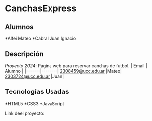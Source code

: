 # CanchasExpress
## Alumnos
*Alfei Mateo
*Cabral Juan Ignacio
## Descripción
*Proyecto 2024*: Página web para reservar canchas de futbol.
| Email | Alumno |
|-------|--------|
2308459@ucc.edu.ar |Mateo|
2303724@ucc.edu.ar |Juan|

## Tecnologías Usadas
*HTML5
*CSS3
*JavaScript

Link deel proyecto:
